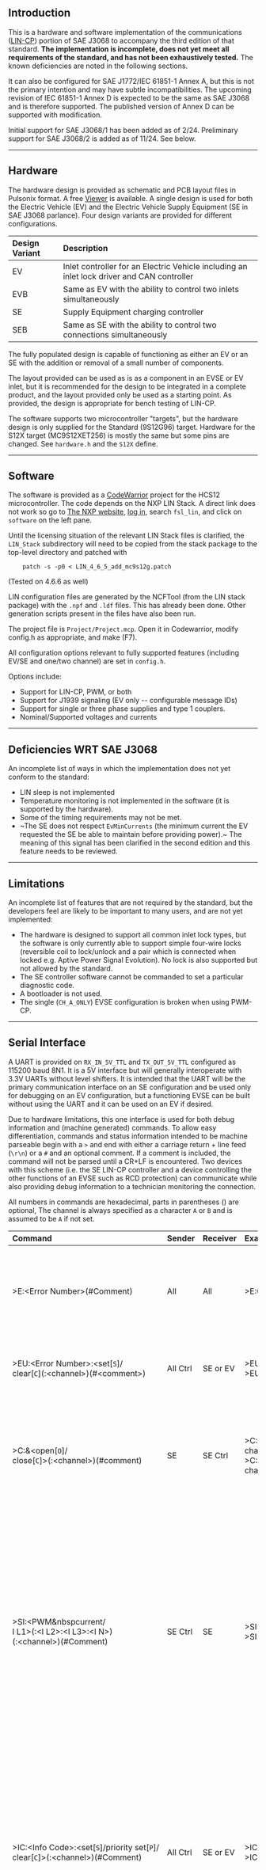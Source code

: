 Introduction
---
This is a hardware and software implementation of the communications ([LIN-CP](https://en.wikipedia.org/wiki/SAE_J3068#Digital_Communication_for_AC_charging_%28LIN-CP%29)) portion of SAE J3068 to accompany the third edition of that standard.  **The implementation is incomplete, does not yet meet all requirements of the standard, and has not been exhaustively tested.**  The known deficiencies are noted in the following sections.

It can also be configured for SAE J1772/IEC 61851-1 Annex A, but this is not the primary intention and may have subtle incompatibilities.  The upcoming revision of IEC 61851-1 Annex D is expected to be the same as SAE J3068 and is therefore supported.  The published version of Annex D can be supported with modification.

Initial support for SAE J3068/1 has been added as of 2/24. Preliminary support for SAE J3068/2 is added as of 11/24.  See below.  

---
Hardware
---
The hardware design is provided as schematic and PCB layout files in Pulsonix format.  A free [Viewer](https://pulsonix.com/download) is available.  A single design is used for both the Electric Vehicle (EV) and the Electric Vehicle Supply Equipment (SE in SAE J3068 parlance).  Four design variants are provided for different configurations.

| Design Variant | Description |
| :------------- | :---------- |
| EV             | Inlet controller for an Electric Vehicle including an inlet lock driver and CAN controller |
| EVB            | Same as EV with the ability to control two inlets simultaneously |
| SE             | Supply Equipment charging controller |
| SEB            | Same as SE with the ability to control two connections simultaneously |

The fully populated design is capable of functioning as either an EV or an SE with the addition or removal of a small number of components.

The layout provided can be used as is as a component in an EVSE or EV inlet, but it is recommended for the design to be integrated in a complete product, and the layout provided only be used as a starting point.  As provided, the design is appropriate for bench testing of LIN-CP.

The software supports two microcontroller "targets",  but the hardware design is only supplied for the Standard (9S12G96) target.  Hardware for the S12X target (MC9S12XET256) is mostly the same but some pins are changed.  See `hardware.h` and the `S12X` define.

---
Software
---
The software is provided as a [CodeWarrior](https://www.nxp.com/design/software/development-software/codewarrior-development-tools/codewarrior-legacy/codewarrior-development-studio-for-hcs12x-microcontrollers-classic-ide-v5-2:CW-HCS12X) project for the HCS12 microcontroller.  The code depends on the NXP LIN Stack.  A direct link does not work so go to [The NXP website](https://www.nxp.com), [log in](http://bugmenot.com/view/nxp.com), search `fsl_lin`, and click on `software` on the left pane.

Until the licensing situation of the relevant LIN Stack files is clarified, the `LIN_Stack` subdirectory will need to be copied from the stack package to the top-level directory and patched with

        patch -s -p0 < LIN_4_6_5_add_mc9s12g.patch
		
(Tested on 4.6.6 as well)
 
LIN configuration files are generated by the NCFTool (from the LIN stack package) with the `.npf` and `.ldf` files.  This has already been done.  Other generation scripts present in the files have also been run.

The project file is `Project/Project.mcp`.  Open it in Codewarrior, modify config.h as appropriate, and make (F7).

All configuration options relevant to fully supported features (including EV/SE and one/two channel) are set in `config.h`.

Options include:
- Support for LIN-CP, PWM, or both
- Support for J1939 signaling (EV only -- configurable message IDs)
- Support for single or three phase supplies and type 1 couplers.
- Nominal/Supported voltages and currents

---
Deficiencies WRT SAE J3068
---
An incomplete list of ways in which the implementation does not yet conform to the standard:
- LIN sleep is not implemented
- Temperature monitoring is not implemented in the software (it is supported by the hardware).
- Some of the timing requirements may not be met.
- ~The SE does not respect `EvMinCurrents` (the minimum current the EV requested the SE be able to maintain before providing power).~ The meaning of this signal has been clarified in the second edition and this feature needs to be reviewed.

---
Limitations
---
An incomplete list of features that are not required by the standard, but the developers feel are likely to be important to many users, and are not yet implemented:
- The hardware is designed to support all common inlet lock types, but the software is only currently able to support simple four-wire locks (reversible coil to lock/unlock and a pair which is connected when locked  e.g. Aptive Power Signal Evolution).  No lock is also supported but not allowed by the standard.
- The SE controller software cannot be commanded to set a particular diagnostic code.
- A bootloader is not used.
- The single (`CH_A_ONLY`) EVSE configuration is broken when using PWM-CP.

---
Serial Interface
---
A UART is provided on `RX_IN_5V_TTL` and `TX_OUT_5V_TTL` configured as 115200 baud 8N1.  It is a 5V interface but will generally interoperate with 3.3V UARTs without level shifters.  It is intended that the UART will be the primary communication interface on an SE configuration and be used only for debugging on an EV configuration, but a functioning EVSE can be built without using the UART and it can be used on an EV if desired.

Due to hardware limitations, this one interface is used for both debug information and (machine generated) commands.  To allow easy differentiation, commands and status information intended to be machine parseable begin with a `>` and end with either a carriage return + line feed (`\r\n`) or a `#` and an optional comment.  If a comment is included, the command will not be parsed until a CR+LF is encountered.  Two devices with this scheme (i.e. the SE LIN-CP controller and a device controlling the other functions of an EVSE such as RCD protection) can communicate while also providing debug information to a technician monitoring the connection.

All numbers in commands are hexadecimal, parts in parentheses () are optional, The channel is always specified as a character `A` or `B` and is assumed to be `A` if not set.

| Command                                                                                                             | Sender   | Receiver | Examples                                       | Description |
| :------------------------------------------------------------------------------------------------------------------ | :------- | :------- | :--------------------------------------------- | :---------- |
| >E:&#x2060;\<Error&nbsp;Number\>&#x2060;\(#Comment)                                                                 | All      | All      | >E:01#PEBKAC                                   | Response to a command that cannot be acted upon.  No specific response is expected. |
| >EU:\<Error Number\>:<set[`S`]/<br/>clear[`C`]&#x2060;\(:&#x2060;\<channel\>)&#x2060;\(#&#x2060;\<comment\>)        | All Ctrl | SE or EV | >EU:81:S<br/>>EU:82:C:B                        | Set or Clear a one of the "Upstream Errors" that disallow charging. |
| >C:&\<open[`O`]/<br/>close[`C`]\>\(:\<channel\>)(#comment)                                                          | SE       | SE Ctrl  | >C:O#Open channel A<br/>>C:C:B#Close channel B | Tell the EVSE controller when the LIN-CP interface thinks the contactor should close or open |
| >SI:\<PWM&nbspcurrent/<br/>I L1\>\(:\<I L2\>:\<I L3\>:\<I N\>)<br/>(:\<channel\>)(#Comment)                         | SE Ctrl  | SE       | >SI:1E<br/>>SI:3F:3F:20:05                     | Set the allowable current for a channel that is supplying power (does not change starting current of an idle channel).  Example 1: Set all contacts to 30A.  Example 2: Set Lines 1 and 2 to 63A, Line 3 to 32A, and Neutral to 5A. |
| >IC:&#x2060;\<Info&nbsp;Code\>:&#x2060;\<set[`S`]/priority&nbsp;set[`P`]/<br/>clear[`C`]\>\(:\<channel\>)(#Comment) | All Ctrl | SE or EV | >IC:11:P#VerFail<br/>>IC:1D:C:B               | Set an info code at the end of the list, the beginning of the list (priority), or clear a code.  A code will be cleared by this command if it was set by this command, the application code, or both. |

| Error Number | Type     | Description |
| :----------- | :------- | :---------- |
| 01           | Standard | Invalid Command |
| 02           | Standard | Malformed Command |
| 81           | Upstream | Sleeping |
| 82           | Upstream | Charging Disallowed |
| 83           | Upstream | Error |
| 84           | Upstream | RCD Fault |
| 85           | Upstream | Unlock (clears automatically on unplug) |

---
Explanation of Hardware Features
---
**12V_HIGH_SIDE_WAKEUP_500mA**: This is a 12V output signal capable of driving half an amp that is driven high when an EV detects the presence of an SE (as determined by pilot state).

**Over Temp Cutout**: This signal is expected to be connected to ground through a series of temperature sensors that open when above whatever maximum temperature is determined safe for the component bonded to the sensor.  **Not yet implemented!**

**+5V Sleep Shdn**: Rail to power high-draw components not needed when in LIN sleep to save power. **Not yet implemented!**

**Contactor LEDs**: These are not needed for normal function, but are very helpful for bench testing/debugging.  The signals driving the LEDs can also be used to control the contactor in systems not sophisticated enough to parse the serial signals.

**CAN termination**: A 120 Ohm CAN termination resistor is included for bench testing.  It is not connected by default (can be connected by installing the adjacent jumper).  It is not recommended to be used in a vehicle.

**+-12V generation**: +-12V are generated from the 5V rail on SE config.  This isolates the generation circuit, sensitive to high-voltage spikes, from the upstream power supply.  These rails do not draw enough current in normal operation to have a significant impact on power consumption.  In a system with a well-regulate 12V supply, the generation circuit can be run from this supply, or the generation circuit can be replaced with a charge-pump voltage inverter if desired.

**Updated (Edition 2) Control Pilot/LIN circuit**: The Control Pilot circuit is modified from the published version of SAE J3068 to improve interoperability with PWM signaling.  See [this post](https://www.cvorg.ece.udel.edu/2020/11/10/improved-pwm-interoperability-in-upcoming-edition-of-j3068/).

**Pads for Inlet Prox resistor**: SAE J3068 (like SAE J1772) requires the Prox pulldown resistor in the EV (R5 in the standards) be installed in the inlet socket for diagnostic purposes.  Pads are included in the design to install this resistor on the inlet controller PCB.  They are there for bench testing only and should not be used in a production vehicle.

**Prox power supply compensation**: The upcoming edition of SAE J3068 requires the Prox circuit power supply be 5V+-1% OR 5V+-5% and the supply be compensated for when measuring the Prox voltage to ensure all of the states can be correctly differentiated with the specified component tolerances.  (5V is required so the SE can monitor the Prox line if necessary.  The looser tolerance is acceptable as it is not critical the SE be able to uniquely identify all of the states.)  This implementation compensates for the Prox circuit supply voltage by using this voltage as the reference (supply) voltage of the analog-to-digital converter.

**Prox and Pilot Fusing**: The Proximity Detection and Control Pilot circuits are protected by poly fuses.  This satisfies the requirement these circuits survive an indefinite short to vehicle 12V and should obviate the need to ensure the resistors fail open.

**Oscillator crystal options**: SMD oscillator crystals are currently in short supply so the design accepts 3.2mm x 2.5mm no lead packages with 2 or 4 pads and with or without shield.  Instructions are in the schematic.

**Lock Wiring**: 4-wire lock mechanisms are to be wired as follows:
- `Lock_X_Coil_Plus` and `Lock_X_Coil_Minus` should be wired to the lock coil/motor such that it locks when the polarity matches the signal names.
- It is assumed the driver is designed for 12V operation
- `uC_Sense_Signal_X_Lock` should be connected to one side of the lock detection switch, with the other side connected to ground via `Sense_Signal_X_Lock_Return`
- `uC_Sense_Signal_X_Unlock` and `Sense_Signal_X_Unlock_Return` are unused for this lock type.

Other lock types are not currently supported by the software, but not having a lock is supported (not allowed in the standard, but useful for testing).

---
SAE J3068/1 and SAE J3068/2 Support
---
Protocol version support and priority is configured in `config.h` with the SUPPORTED_PVERSIONS macro

        #define SUPPORTED_PVERSIONS  PVER_SLASH_1,	//support /1
		#define SUPPORTED_PVERSIONS  PVER_SLASH_2, PVER_SLASH_1, //support /2 and /1 with /2 prioritized over /1
		#define SUPPORTED_PVERSIONS  PVER_SLASH_2,	//support only /2

The base Protocol Version defined in SAE J3068 (2) and the Protocol Version associated with PWM-CP (as historically defined in SAE J1772 and now SAE J3400) (0) are automatically included as appropriate.  Other Protocol Versions listed in the define will be enabled and prioritized left to right.  To enable only Protocol Version 2 use

        #define SUPPORTED_PVERSIONS

Only the Identification phase is fully enabled with a limited subset of generic information (e.g. VIN = `VINgoesHere234567`).  `ids-handler.c` can be regenerated using the code generator included in [the emulator repo](https://github.com/udv2g/saej3068-emulator) to add, remove, or change the fields supported, including support for the data phase.

Support for /2 is partial but the mechanisms are included.  Support for the SunSpec tunnel is not yet included.